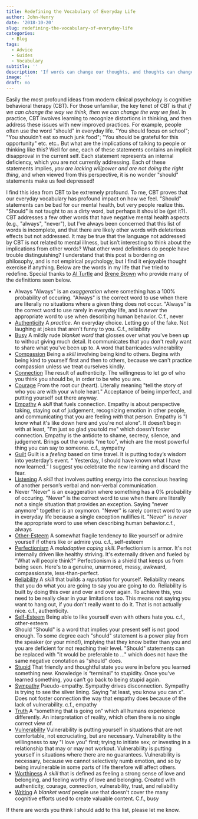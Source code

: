 ```yaml
---
title: Redefining the Vocabulary of Everyday Life
author: John-Henry
date: '2018-10-20'
slug: redefining-the-vocabulary-of-everyday-life
categories:
  - Blog
tags:
  - Advice
  - Guides
  - Vocabulary
subtitle: ''
description: 'If words can change our thoughts, and thoughts can change our feelings. Then we should pick our words carefully'
image: ''
draft: no
---
```



Easily the most profound ideas from modern clinical psychology is cognitive behavioral therapy (CBT). For those unfamiliar, the key tenet of CBT is that *if we can change the way we think, then we can change the way we feel*. In practice, CBT involves learning to recognize distortions in thinking, and then address these issues with new improved practices. For example, people often use the word "should" in everyday life. "You should focus on school"; "You shouldn’t eat so much junk food"; "You should be grateful for this opportunity" etc. etc.. But what are the implications of talking to people or thinking like this? Well for one, each of these statements contains an implicit disapproval in the current self. Each statement represents an internal deficiency, which you are not currently addressing. Each of these statements implies, *you are lacking willpower and are not doing the right thing*, and when viewed from this perspective, it is no wonder "should" statements make us feel depressed! 


I find this idea from CBT to be extremely profound. To me, CBT proves that our everyday vocabulary has profound impact on how we feel. "Should" statements can be bad for our mental health, but very people realize this. "Should" is not taught to as a dirty word, but perhaps it should be (get it?). CBT addresses a few other words that have negative mental health aspects (e.g., "always", "never"), but I’ve always been concerned that this list of words is incomplete, and that there are likely other words with deleterious effects but not addressed. It may be true that the language not addressed by CBT is not related to mental illness, but isn’t interesting to think about the implications from other words? What other word definitions do people have trouble distinguishing? I understand that this post is bordering on philosophy, and is not empirical psychology, but I find it enjoyable thought exercise if anything. Below are the words in my life that I’ve tried to redefine. Special thanks to [Al Turtle](http://www.alturtle.com/) and [Brene Brown](https://brenebrown.com/) who provide many of the definitions seen below.

* Always "Always" is an *exaggeration* where something has a 100% probability of occuring. "Always" is the correct word to use when there are literally no situations where a given thing does not occur. "Always" is the correct word to use rarely in everyday life, and is *never* the appropriate word to use when describing human behavior. C.f., never
* [Authenticity](https://www.youtube.com/watch?v=hEUXUHAkC5A) A *practice*. An everyday choice. Letting go of the fake. Not laughing at jokes that aren't funny to you. C.f., reliability
* [Busy](http://www.badsandwichchronicles.net/2014/05/oh-im-busy-with-hollywood-shit/) A mildly rude *blanket word* that glosses over what you've been up to without giving much detail. It communicates that you don't really want to share what you've been up to. A word that barricades vulnerability
* [Compassion](https://www.youtube.com/watch?v=1Evwgu369Jw) Being a *skill* involving being kind to others. Begins with being kind to yourself first and then to others, because we can't practice compassion unless we treat ourselves kindly.
* [Connection](https://www.youtube.com/watch?v=hEUXUHAkC5A) The result of authenticity. The willingness to let go of who you think you should be, in order to be who you are.
* [Courage](https://www.youtube.com/watch?v=hEUXUHAkC5A) From the root cur (heart). Literally meaning "tell the story of who you are with your whole heart." Acceptance of being imperfect, and putting yourself out there anyway. 
* [Empathy](https://www.youtube.com/watch?v=1Evwgu369Jw) A *skill*  that fuels connection. Empathy is about perspective taking, staying out of judgement,  recognizing emotion in other people, and communicating that you are feeling *with* that person. Empathy is "I know what it's like down here and you're not alone". It doesn’t begin with at least, "I'm just so glad you told me" which doesn't foster connection. Empathy is the antidote to shame, secrecy, silence, and judgement. Brings out the words "me too", which are the most powerful thing you can say to someone. c.f., sympathy
* [Guilt](http://www.alturtle.com/archives/823) Guilt is a *feeling* based on time travel. It is putting today’s wisdom into yesterday’s event.  “ Yesterday, I should have known what I have now learned.”  I suggest you celebrate the new learning and discard the fear.
* [Listening](http://www.alturtle.com/archives/819) A *skill* that involves putting energy into the conscious hearing of another person’s verbal and non-verbal communication.
* Never "Never" is an exaggeration where something has a 0% probability of occuring. "Never" is the correct word to use when there are literally not a single situation that provides an exception. Saying "never anymore" together is an oxymoron. "Never" is rarely correct word to use in everyday life because a single exception nullifies it. "Never" is *never* the appropriate word to use when describing human behavior.c.f., always
* [Other-Esteem](http://www.alturtle.com/archives/822) A somewhat fragile tendency to like yourself or admire yourself if others like or admire you. c.f., self-esteem
* [Perfectionism](https://www.youtube.com/watch?v=hEUXUHAkC5A) A *maladaptive coping skill*. Perfectionism is armor. It's not internally driven like healthy striving. It's externally driven and fueled by "What will people think?" Perfectionism is a shield that keeps us from being seen. Here's to a genuine, unarmored, messy, awkward, compassionate, less-than-perfect.
* [Reliability](https://www.youtube.com/watch?v=hEUXUHAkC5A) A *skill* that builds a *reputation* for yourself. Reliability means that you do what you are going to say you are going to do. Reliability is built by doing this over and over and over again. To achieve this, you need to be really clear in your limitations too. This means not saying you want to hang out, if you don't really want to do it. That is not actually nice. c.f., authenticity.
* [Self-Esteem](http://www.alturtle.com/archives/821) Being able to like yourself even with others hate you. c.f., other-esteem
* Should "Should" is a word that implies your present self is not good enough. To some degree each "should" statement is a power play from the speaker (or your mind!), implying that they know better than you and you are deficient for not reaching their level. "Should" statements can be replaced with "it would be preferable to ..." which does not have the same negative conotation as "should" does.
* [Stupid](http://www.alturtle.com/archives/820) That friendly and thoughtful state you were in before you learned something new.  Knowledge is “terminal” to stupidity. Once you’ve learned something, you can’t go back to being stupid again.
* [Sympathy](https://www.youtube.com/watch?v=1Evwgu369Jw) Pseudo-empathy. Sympathy drives disconnection. Sympathy is trying to see the silver lining. Saying "at least, you know you can x". Does not foster connection the way that empathy does because of the lack of vulnerability. c.f., empathy
* [Truth](http://www.alturtle.com/archives/818) A “something that is going on” which all humans experience differently. An interpretation of reality, which often there is no single correct view of.
* [Vulnerability](https://www.youtube.com/watch?v=1Evwgu369Jw) Vulnerability is putting yourself in situations that are not comfortable, not excruciating, but are necessary. Vulnerability is the willingness to say "I love you" first; trying to initiate sex; or investing in a relationship that may or may not workout. Vulnerability is putting yourself in situations where there are no guarantees. Vulnerability is necessary, because we cannot selectively numb emotion, and so by being invulnerable in some parts of life therefore will affect others. 
* [Worthiness](https://www.youtube.com/watch?v=hEUXUHAkC5A) A *skill* that is defined as feeling a strong sense of love and belonging, and feeling worthy of love and belonging. Created with authenticity, courage, connection, vulnerability, trust, and reliability
* [Writing](https://www.youtube.com/watch?v=hEUXUHAkC5A) A *blanket word* people use that doesn't cover the many cognitive efforts used to create valuable content. C.f., busy



If there are words you think I should add to this list, please let me know.